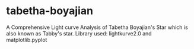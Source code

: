 # tabetha-boyajian
A Comprehensive Light curve Analysis of Tabetha Boyajian's Star which is also known as Tabby's star.
Library used: lightkurve2.0 and matplotlib.pyplot
